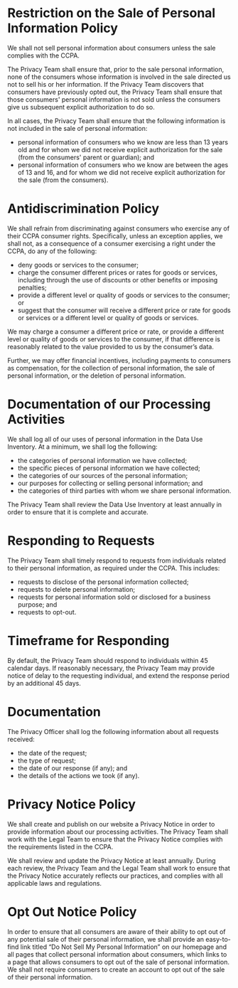 # Restriction on the Sale of Personal Information Policy

We shall not sell personal information about consumers unless the sale complies with the CCPA.

The Privacy Team shall ensure that, prior to the sale personal information, none of the consumers whose information is involved in the sale directed us not to sell his or her information. If the Privacy Team discovers that consumers have previously opted out, the Privacy Team shall ensure that those consumers' personal information is not sold unless the consumers give us subsequent explicit authorization to do so.

In all cases, the Privacy Team shall ensure that the following information is not included in the sale of personal information:

- personal information of consumers who we know are less than 13 years old and for whom we did not receive explicit authorization for the sale (from the consumers' parent or guardian); and
- personal information of consumers who we know are between the ages of 13 and 16, and for whom we did not receive explicit authorization for the sale (from the consumers).

# Antidiscrimination Policy

We shall refrain from discriminating against consumers who exercise any of their CCPA consumer rights. Specifically, unless an exception applies, we shall not, as a consequence of a consumer exercising a right under the CCPA, do any of the following:

- deny goods or services to the consumer;
- charge the consumer different prices or rates for goods or services, including through the use of discounts or other benefits or imposing penalties;
- provide a different level or quality of goods or services to the consumer; or
- suggest that the consumer will receive a different price or rate for goods or services or a different level or quality of goods or services.

We may charge a consumer a different price or rate, or provide a different level or quality of goods or services to the consumer, if that difference is reasonably related to the value provided to us by the consumer’s data.

Further, we may offer financial incentives, including payments to consumers as compensation, for the collection of personal information, the sale of personal information, or the deletion of personal information.

# Documentation of our Processing Activities

We shall log all of our uses of personal information in the Data Use Inventory. At a minimum, we shall log the following:

- the categories of personal information we have collected;
- the specific pieces of personal information we have collected;
- the categories of our sources of the personal information;
- our purposes for collecting or selling personal information; and
- the categories of third parties with whom we share personal information.

The Privacy Team shall review the Data Use Inventory at least annually in order to ensure that it is complete and accurate.

# Responding to Requests

The Privacy Team shall timely respond to requests from individuals related to their personal information, as required under the CCPA. This includes:

- requests to disclose of the personal information collected;
- requests to delete personal information;
- requests for personal information sold or disclosed for a business purpose; and
- requests to opt-out.

# Timeframe for Responding

By default, the Privacy Team should respond to individuals within 45 calendar days. If reasonably necessary, the Privacy Team may provide notice of delay to the requesting individual, and extend the response period by an additional 45 days.

# Documentation

The Privacy Officer shall log the following information about all requests received:

- the date of the request;
- the type of request;
- the date of our response (if any); and
- the details of the actions we took (if any).

# Privacy Notice Policy

We shall create and publish on our website a Privacy Notice in order to provide information about our processing activities. The Privacy Team shall work with the Legal Team to ensure that the Privacy Notice complies with the requirements listed in the CCPA.

We shall review and update the Privacy Notice at least annually. During each review, the Privacy Team and the Legal Team shall work to ensure that the Privacy Notice accurately reflects our practices, and complies with all applicable laws and regulations.

# Opt Out Notice Policy

In order to ensure that all consumers are aware of their ability to opt out of any potential sale of their personal information, we shall provide an easy-to-find link titled “Do Not Sell My Personal Information” on our homepage and all pages that collect personal information about consumers, which links to a page that allows consumers to opt out of the sale of personal information. We shall not require consumers to create an account to opt out of the sale of their personal information.